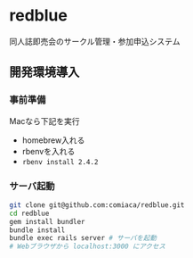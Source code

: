 # redblue

同人誌即売会のサークル管理・参加申込システム

## 開発環境導入

### 事前準備

Macなら下記を実行

- homebrew入れる
- rbenvを入れる
- `rbenv install 2.4.2`

### サーバ起動

```bash
git clone git@github.com:comiaca/redblue.git
cd redblue
gem install bundler
bundle install
bundle exec rails server # サーバを起動
# Webブラウザから localhost:3000 にアクセス
```